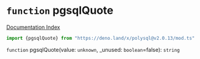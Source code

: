 # `function` pgsqlQuote

[Documentation Index](../README.md)

```ts
import {pgsqlQuote} from "https://deno.land/x/polysql@v2.0.13/mod.ts"
```

`function` pgsqlQuote(value: `unknown`, \_unused: `boolean`=false): `string`

